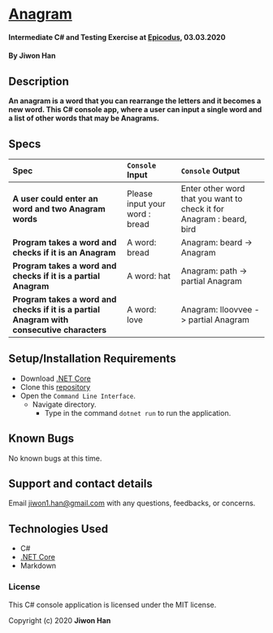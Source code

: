 # [Anagram](https://github.com/jiwon-seattle/Anagram.git)

#### Intermediate C# and Testing Exercise at [Epicodus](https://www.epicodus.com/), 03.03.2020

#### By **Jiwon Han**

## Description

**An anagram is a word that you can rearrange the letters and it becomes a new word. 
This C# console app, where a user can input a single word and a list of other words that may be Anagrams.**

## Specs

| Spec | `Console` Input | `Console` Output |
| :-------------     | :------------- | :------------- |
| **A user could enter an word and two Anagram words** | Please input your word : bread |Enter other word that you want to check it for Anagram : beard, bird |
| **Program takes a word and checks if it is an Anagram** | A word: bread | Anagram: beard -> Anagram|
| **Program takes a word and checks if it is a partial Anagram** | A word: hat | Anagram: path -> partial Anagram |
| **Program takes a word and checks if it is a partial Anagram with consecutive characters** | A word: love | Anagram: lloovvee -> partial Anagram |

## Setup/Installation Requirements

* Download [.NET Core](https://dotnet.microsoft.com/download/dotnet-core/)
* Clone this [repository](https://github.com/jiwon-seattle/Anagram.git)
* Open the `Command Line Interface`.
  * Navigate directory.
    * Type in the command `dotnet run` to run the application.

## Known Bugs

No known bugs at this time.

## Support and contact details

Email jiwon1.han@gmail.com with any questions, feedbacks, or concerns.

## Technologies Used

* C#
* [.NET Core](https://dotnet.microsoft.com/download/dotnet-core/)
* Markdown

### License

This C# console application is licensed under the MIT license.

Copyright (c) 2020 **Jiwon Han**
